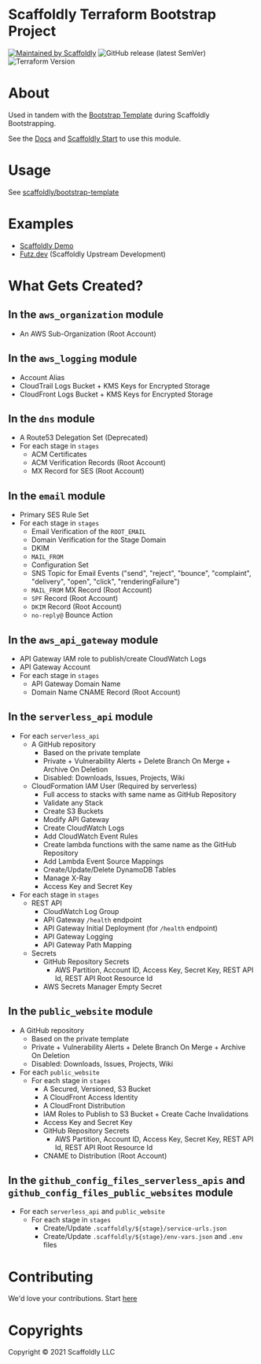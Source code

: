 # Scaffoldly Terraform Bootstrap Project

[![Maintained by Scaffoldly](https://img.shields.io/badge/maintained%20by-scaffold.ly-blueviolet)](https://scaffold.ly)
![GitHub release (latest SemVer)](https://img.shields.io/github/v/release/scaffoldly/terraform-scaffoldly-bootstrap)
![Terraform Version](https://img.shields.io/badge/tf-%3E%3D0.15.0-blue.svg)

# About

Used in tandem with the [Bootstrap Template](https://github.com/scaffoldly/bootstrap-template) during Scaffoldly Bootstrapping.

See the [Docs](https://docs.scaffold.ly) and [Scaffoldly Start](https://start.scaffold.ly) to use this module.

# Usage

See [scaffoldly/bootstrap-template](https://github.com/scaffoldly/bootstrap-template/blob/main/main.tf)

# Examples

- [Scaffoldly Demo](https://github.com/scaffoldly-demo/scaffoldly-bootstrap)
- [Futz.dev](https://github.com/futz-dev/scaffoldly-bootstrap) (Scaffoldly Upstream Development)

# What Gets Created?

## In the `aws_organization` module

- An AWS Sub-Organization (Root Account)

## In the `aws_logging` module

- Account Alias
- CloudTrail Logs Bucket + KMS Keys for Encrypted Storage
- CloudFront Logs Bucket + KMS Keys for Encrypted Storage

## In the `dns` module

- A Route53 Delegation Set (Deprecated)
- For each stage in `stages`
  - ACM Certificates
  - ACM Verification Records (Root Account)
  - MX Record for SES (Root Account)

## In the `email` module

- Primary SES Rule Set
- For each stage in `stages`
  - Email Verification of the `ROOT_EMAIL`
  - Domain Verification for the Stage Domain
  - DKIM
  - `MAIL_FROM`
  - Configuration Set
  - SNS Topic for Email Events ("send", "reject", "bounce", "complaint", "delivery", "open", "click", "renderingFailure")
  - `MAIL_FROM` MX Record (Root Account)
  - `SPF` Record (Root Account)
  - `DKIM` Record (Root Account)
  - `no-reply@` Bounce Action

## In the `aws_api_gateway` module

- API Gateway IAM role to publish/create CloudWatch Logs
- API Gateway Account
- For each stage in `stages`
  - API Gateway Domain Name
  - Domain Name CNAME Record (Root Account)

## In the `serverless_api` module

- For each `serverless_api`
  - A GitHub repository
    - Based on the private template
    - Private + Vulnerability Alerts + Delete Branch On Merge + Archive On Deletion
    - Disabled: Downloads, Issues, Projects, Wiki
  - CloudFormation IAM User (Required by serverless)
    - Full access to stacks with same name as GitHub Repository
    - Validate any Stack
    - Create S3 Buckets
    - Modify API Gateway
    - Create CloudWatch Logs
    - Add CloudWatch Event Rules
    - Create lambda functions with the same name as the GitHub Repository
    - Add Lambda Event Source Mappings
    - Create/Update/Delete DynamoDB Tables
    - Manage X-Ray
    - Access Key and Secret Key
- For each stage in `stages`
  - REST API
    - CloudWatch Log Group
    - API Gateway `/health` endpoint
    - API Gateway Initial Deployment (for `/health` endpoint)
    - API Gateway Logging
    - API Gateway Path Mapping
  - Secrets
    - GitHub Repository Secrets
      - AWS Partition, Account ID, Access Key, Secret Key, REST API Id, REST API Root Resource Id
    - AWS Secrets Manager Empty Secret

## In the `public_website` module

- A GitHub repository
  - Based on the private template
  - Private + Vulnerability Alerts + Delete Branch On Merge + Archive On Deletion
  - Disabled: Downloads, Issues, Projects, Wiki
- For each `public_website`
  - For each stage in `stages`
    - A Secured, Versioned, S3 Bucket
    - A CloudFront Access Identity
    - A CloudFront Distribution
    - IAM Roles to Publish to S3 Bucket + Create Cache Invalidations
    - Access Key and Secret Key
    - GitHub Repository Secrets
      - AWS Partition, Account ID, Access Key, Secret Key, REST API Id, REST API Root Resource Id
    - CNAME to Distribution (Root Account)

## In the `github_config_files_serverless_apis` and `github_config_files_public_websites` module

- For each `serverless_api` and `public_website`
  - For each stage in `stages`
    - Create/Update `.scaffoldly/${stage}/service-urls.json`
    - Create/Update `.scaffoldly/${stage}/env-vars.json` and `.env` files

# Contributing

We'd love your contributions. Start [here](https://docs.scaffold.ly/contributing)

# Copyrights

Copyright © 2021 Scaffoldly LLC
